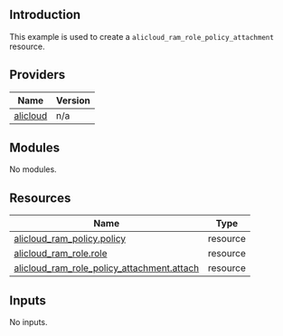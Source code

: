 ## Introduction

This example is used to create a `alicloud_ram_role_policy_attachment` resource.

<!-- BEGIN_TF_DOCS -->
## Providers

| Name | Version |
|------|---------|
| <a name="provider_alicloud"></a> [alicloud](#provider\_alicloud) | n/a |

## Modules

No modules.

## Resources

| Name | Type |
|------|------|
| [alicloud_ram_policy.policy](https://registry.terraform.io/providers/aliyun/alicloud/latest/docs/resources/ram_policy) | resource |
| [alicloud_ram_role.role](https://registry.terraform.io/providers/aliyun/alicloud/latest/docs/resources/ram_role) | resource |
| [alicloud_ram_role_policy_attachment.attach](https://registry.terraform.io/providers/aliyun/alicloud/latest/docs/resources/ram_role_policy_attachment) | resource |

## Inputs

No inputs.
<!-- END_TF_DOCS -->    